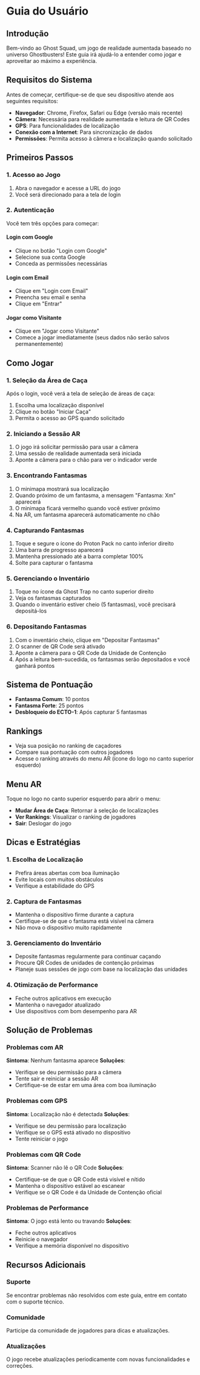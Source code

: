 # Guia do Usuário

## Introdução

Bem-vindo ao Ghost Squad, um jogo de realidade aumentada baseado no universo Ghostbusters! Este guia irá ajudá-lo a entender como jogar e aproveitar ao máximo a experiência.

## Requisitos do Sistema

Antes de começar, certifique-se de que seu dispositivo atende aos seguintes requisitos:

- **Navegador**: Chrome, Firefox, Safari ou Edge (versão mais recente)
- **Câmera**: Necessária para realidade aumentada e leitura de QR Codes
- **GPS**: Para funcionalidades de localização
- **Conexão com a Internet**: Para sincronização de dados
- **Permissões**: Permita acesso à câmera e localização quando solicitado

## Primeiros Passos

### 1. Acesso ao Jogo

1. Abra o navegador e acesse a URL do jogo
2. Você será direcionado para a tela de login

### 2. Autenticação

Você tem três opções para começar:

#### Login com Google
- Clique no botão "Login com Google"
- Selecione sua conta Google
- Conceda as permissões necessárias

#### Login com Email
- Clique em "Login com Email"
- Preencha seu email e senha
- Clique em "Entrar"

#### Jogar como Visitante
- Clique em "Jogar como Visitante"
- Comece a jogar imediatamente (seus dados não serão salvos permanentemente)

## Como Jogar

### 1. Seleção da Área de Caça

Após o login, você verá a tela de seleção de áreas de caça:

1. Escolha uma localização disponível
2. Clique no botão "Iniciar Caça"
3. Permita o acesso ao GPS quando solicitado

### 2. Iniciando a Sessão AR

1. O jogo irá solicitar permissão para usar a câmera
2. Uma sessão de realidade aumentada será iniciada
3. Aponte a câmera para o chão para ver o indicador verde

### 3. Encontrando Fantasmas

1. O minimapa mostrará sua localização
2. Quando próximo de um fantasma, a mensagem "Fantasma: Xm" aparecerá
3. O minimapa ficará vermelho quando você estiver próximo
4. Na AR, um fantasma aparecerá automaticamente no chão

### 4. Capturando Fantasmas

1. Toque e segure o ícone do Proton Pack no canto inferior direito
2. Uma barra de progresso aparecerá
3. Mantenha pressionado até a barra completar 100%
4. Solte para capturar o fantasma

### 5. Gerenciando o Inventário

1. Toque no ícone da Ghost Trap no canto superior direito
2. Veja os fantasmas capturados
3. Quando o inventário estiver cheio (5 fantasmas), você precisará depositá-los

### 6. Depositando Fantasmas

1. Com o inventário cheio, clique em "Depositar Fantasmas"
2. O scanner de QR Code será ativado
3. Aponte a câmera para o QR Code da Unidade de Contenção
4. Após a leitura bem-sucedida, os fantasmas serão depositados e você ganhará pontos

## Sistema de Pontuação

- **Fantasma Comum**: 10 pontos
- **Fantasma Forte**: 25 pontos
- **Desbloqueio do ECTO-1**: Após capturar 5 fantasmas

## Rankings

- Veja sua posição no ranking de caçadores
- Compare sua pontuação com outros jogadores
- Acesse o ranking através do menu AR (ícone do logo no canto superior esquerdo)

## Menu AR

Toque no logo no canto superior esquerdo para abrir o menu:

- **Mudar Área de Caça**: Retornar à seleção de localizações
- **Ver Rankings**: Visualizar o ranking de jogadores
- **Sair**: Deslogar do jogo

## Dicas e Estratégias

### 1. Escolha de Localização
- Prefira áreas abertas com boa iluminação
- Evite locais com muitos obstáculos
- Verifique a estabilidade do GPS

### 2. Captura de Fantasmas
- Mantenha o dispositivo firme durante a captura
- Certifique-se de que o fantasma está visível na câmera
- Não mova o dispositivo muito rapidamente

### 3. Gerenciamento do Inventário
- Deposite fantasmas regularmente para continuar caçando
- Procure QR Codes de unidades de contenção próximas
- Planeje suas sessões de jogo com base na localização das unidades

### 4. Otimização de Performance
- Feche outros aplicativos em execução
- Mantenha o navegador atualizado
- Use dispositivos com bom desempenho para AR

## Solução de Problemas

### Problemas com AR
**Sintoma**: Nenhum fantasma aparece
**Soluções**:
- Verifique se deu permissão para a câmera
- Tente sair e reiniciar a sessão AR
- Certifique-se de estar em uma área com boa iluminação

### Problemas com GPS
**Sintoma**: Localização não é detectada
**Soluções**:
- Verifique se deu permissão para localização
- Verifique se o GPS está ativado no dispositivo
- Tente reiniciar o jogo

### Problemas com QR Code
**Sintoma**: Scanner não lê o QR Code
**Soluções**:
- Certifique-se de que o QR Code está visível e nítido
- Mantenha o dispositivo estável ao escanear
- Verifique se o QR Code é da Unidade de Contenção oficial

### Problemas de Performance
**Sintoma**: O jogo está lento ou travando
**Soluções**:
- Feche outros aplicativos
- Reinicie o navegador
- Verifique a memória disponível no dispositivo

## Recursos Adicionais

### Suporte
Se encontrar problemas não resolvidos com este guia, entre em contato com o suporte técnico.

### Comunidade
Participe da comunidade de jogadores para dicas e atualizações.

### Atualizações
O jogo recebe atualizações periodicamente com novas funcionalidades e correções.